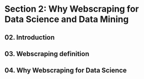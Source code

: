 # Section 2: Why Webscraping for Data Science and Data Mining

## 02. Introduction





## 03. Webscraping definition





## 04. Why Webscraping for Data Science




